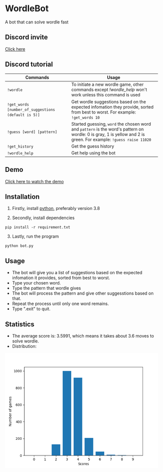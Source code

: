# WordleBot
A bot that can solve wordle fast

## Discord invite
[Click here](https://discord.com/oauth2/authorize?client_id=941982914541916200&permissions=377957174272&scope=bot)

## Discord tutorial
| Commands                                                      | Usage                          |
|---------------------------------------------------------------|--------------------------------|
| `!wordle`         | To initiate a new wordle game, other commands except *!wordle_help* won't work unless this command is used |
| `!get_words [number_of_suggestions (default is 5)]` | Get wordle suggestions based on the expected infomation they provide, sorted from best to worst. For example: `!get_words 10` |
| `!guess [word] [pattern]`      | Started guessing, `word` the chosen word and `pattern` is the word's pattern on wordle: 0 is gray, 1 is yellow and 2 is green. For example: `!guess raise 11020` |
| `!get_history`          | Get the guess history |
| `!wordle_help`          | Get help using the bot |

## Demo
[Click here to watch the demo](https://www.youtube.com/watch?v=YCPlbhvTXLg)

## Installation
1. Firstly, install [python](https://www.python.org/downloads/), preferably version 3.8

2. Secondly, install dependencies
```
pip install -r requirement.txt
```

3. Lastly, run the program
```
python bot.py
```

## Usage
- The bot will give you a list of suggestions based on the expected infomation it provides, sorted from best to worst.
- Type your chosen word.
- Type the pattern that wordle gives
- The bot will process the pattern and give other suggesstions based on that.
- Repeat the process until only one word remains.
- Type ".exit" to quit.

## Statistics
- The average score is: 3.5991, which means it takes about 3.6 moves to solve wordle.
- Distribution:

![Score Distribution](Figure_1.png)
